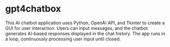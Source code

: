 # gpt4chatbox
This AI chatbot application uses Python, OpenAI API, and Tkinter to create a GUI for user interaction. Users can input messages, and the chatbot generates AI-based responses displayed in the chat history. The app runs in a loop, continuously processing user input until closed.
